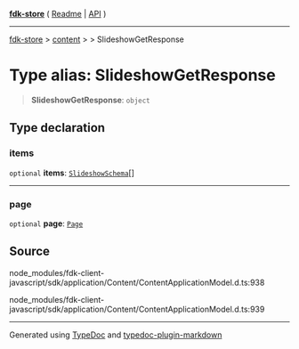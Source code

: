 [**fdk-store**](../../../README.md) ( [Readme](../../../README.md) \| [API](../../../API.md) )

---

[fdk-store](../../../API.md) > [content](../../README.md) > [<internal>](../README.md) > SlideshowGetResponse

# Type alias: SlideshowGetResponse

> **SlideshowGetResponse**: `object`

## Type declaration

### items

`optional` **items**: [`SlideshowSchema`](type-alias.SlideshowSchema.md)[]

---

### page

`optional` **page**: [`Page`](type-alias.Page.md)

## Source

node_modules/fdk-client-javascript/sdk/application/Content/ContentApplicationModel.d.ts:938

node_modules/fdk-client-javascript/sdk/application/Content/ContentApplicationModel.d.ts:939

---

Generated using [TypeDoc](https://typedoc.org/) and [typedoc-plugin-markdown](https://www.npmjs.com/package/typedoc-plugin-markdown)
